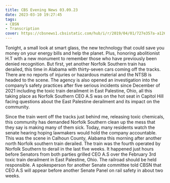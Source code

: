 ```yaml
---
title: CBS Evening News 03.09.23
date: 2023-03-10 19:27:45
tags:
- CBSN
- Transcription
cover: https://cbsnews1.cbsistatic.com/hub/i/r/2019/04/01/727e357a-a126-4138-a2c5-4d3222669d57/thumbnail/640x360/3ff2761028dc5c65cc4f07acd54bcd5c/cbsn2-logo-1920x1080.jpg
---
```

Tonight, a small look at smart glass, the new technology that could save you money on your energy bills and help the planet. Plus, honoring abolitionist H.T with a new monument to remember those who have previously been denied recognition. But first, yet another Norfolk Southern train has derailed, this time in Alabama with thirty-seven cars coming off the tracks. There are no reports of injuries or hazardous material and the NTSB is headed to the scene. The agency is also opened an investigation into the company’s safety practices after five serious incidents since December of 2021 including the toxic train derailment in East Palestine, Ohio, all this taking place as Norfolk Southern CEO A.S was on the hot seat in Capitol Hill facing questions about the East Palestine derailment and its impact on the community. 

Since the train went off the tracks just behind me, releasing toxic chemicals, this community has demanded Norfolk Southern clean up the mess that they say is making many of them sick. Today, many residents watch the senate hearing hoping lawmakers would hold the company accountable. This was the scene in Calhoun County, Alabama this morning after another north Norfolk southern train derailed. The train was the fourth operated by Norfolk Southern to derail in the last five weeks. It happened just hours before Senators from both parties grilled CEO A.S over the February 3rd toxic train derailment in East Palestine, Ohio. The railroad should be held responsible. A spokesperson for another Senate committee told CBSN that CEO A.S will appear before another Senate Panel on rail safety in about two weeks. 
